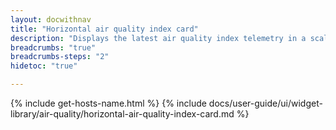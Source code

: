 ```yaml
---
layout: docwithnav
title: "Horizontal air quality index card"
description: "Displays the latest air quality index telemetry in a scalable horizontal layout."
breadcrumbs: "true"
breadcrumbs-steps: "2"
hidetoc: "true"

---
```

{% include get-hosts-name.html %}
{% include docs/user-guide/ui/widget-library/air-quality/horizontal-air-quality-index-card.md %}

